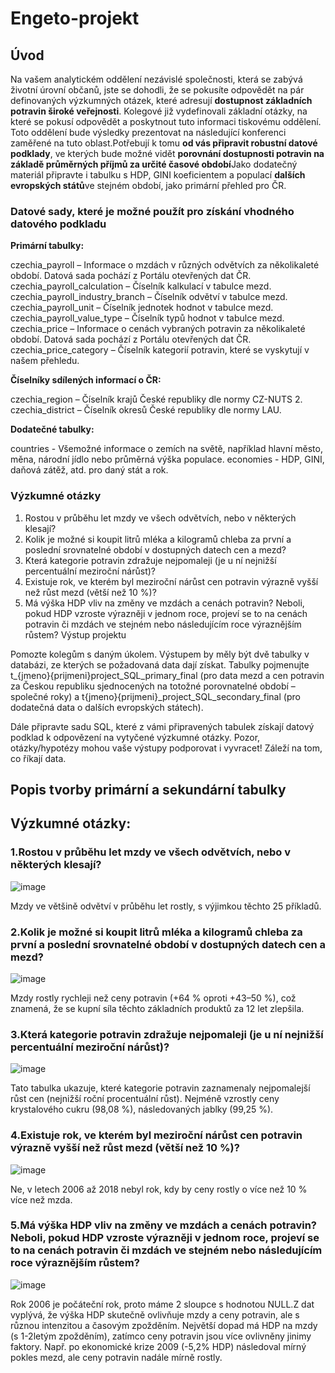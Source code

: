# Engeto-projekt

## Úvod
Na vašem analytickém oddělení nezávislé společnosti, která se zabývá životní úrovní občanů, jste se dohodli, že se pokusíte odpovědět na pár definovaných výzkumných otázek, které adresují **dostupnost základních potravin široké veřejnosti**. Kolegové již vydefinovali základní otázky, na které se pokusí odpovědět a poskytnout tuto informaci tiskovému oddělení. Toto oddělení bude výsledky prezentovat na následující konferenci zaměřené na tuto oblast.Potřebují k tomu **od vás připravit robustní datové podklady**, ve kterých bude možné vidět **porovnání dostupnosti potravin na základě průměrných příjmů za určité časové období**Jako dodatečný materiál připravte i tabulku s HDP, GINI koeficientem a populací **dalších evropských států**ve stejném období, jako primární přehled pro ČR.
### Datové sady, které je možné použít pro získání vhodného datového podkladu

**Primární tabulky:**

czechia_payroll – Informace o mzdách v různých odvětvích za několikaleté období. Datová sada pochází z Portálu otevřených dat ČR.
czechia_payroll_calculation – Číselník kalkulací v tabulce mezd.
czechia_payroll_industry_branch – Číselník odvětví v tabulce mezd.
czechia_payroll_unit – Číselník jednotek hodnot v tabulce mezd.
czechia_payroll_value_type – Číselník typů hodnot v tabulce mezd.
czechia_price – Informace o cenách vybraných potravin za několikaleté období. Datová sada pochází z Portálu otevřených dat ČR.
czechia_price_category – Číselník kategorií potravin, které se vyskytují v našem přehledu.

**Číselníky sdílených informací o ČR:**

czechia_region – Číselník krajů České republiky dle normy CZ-NUTS 2.
czechia_district – Číselník okresů České republiky dle normy LAU.

**Dodatečné tabulky:**

countries - Všemožné informace o zemích na světě, například hlavní město, měna, národní jídlo nebo průměrná výška populace.
economies - HDP, GINI, daňová zátěž, atd. pro daný stát a rok.

### Výzkumné otázky

1. Rostou v průběhu let mzdy ve všech odvětvích, nebo v některých klesají?
2. Kolik je možné si koupit litrů mléka a kilogramů chleba za první a poslední srovnatelné období v dostupných datech cen a mezd?
3. Která kategorie potravin zdražuje nejpomaleji (je u ní nejnižší percentuální meziroční nárůst)?
4. Existuje rok, ve kterém byl meziroční nárůst cen potravin výrazně vyšší než růst mezd (větší než 10 %)?
5. Má výška HDP vliv na změny ve mzdách a cenách potravin? Neboli, pokud HDP vzroste výrazněji v jednom roce, projeví se to na cenách potravin či mzdách ve stejném nebo následujícím roce výraznějším růstem?
Výstup projektu

Pomozte kolegům s daným úkolem. Výstupem by měly být dvě tabulky v databázi, ze kterých se požadovaná data dají získat. Tabulky pojmenujte t_{jmeno}{prijmeni}project_SQL_primary_final (pro data mezd a cen potravin za Českou republiku sjednocených na totožné porovnatelné období – společné roky) a t{jmeno}{prijmeni}_project_SQL_secondary_final (pro dodatečná data o dalších evropských státech).

Dále připravte sadu SQL, které z vámi připravených tabulek získají datový podklad k odpovězení na vytyčené výzkumné otázky. Pozor, otázky/hypotézy mohou vaše výstupy podporovat i vyvracet! Záleží na tom, co říkají data.
## Popis tvorby primární a sekundární tabulky
## Výzkumné otázky:

### **1.Rostou v průběhu let mzdy ve všech odvětvích, nebo v některých klesají?**

![image](https://github.com/user-attachments/assets/1b010ecc-9be4-45df-9626-77f2b34b7a7c)

Mzdy ve většině odvětví v průběhu let rostly, s výjimkou těchto 25 příkladů.


### **2.Kolik je možné si koupit litrů mléka a kilogramů chleba za první a poslední srovnatelné období v dostupných datech cen a mezd?**

![image](https://github.com/user-attachments/assets/2ea43e4d-9b6a-47bb-a586-09f6f3b76a3b)

Mzdy rostly rychleji než ceny potravin (+64 % oproti +43–50 %), což znamená, že se kupní síla těchto základních produktů za 12 let zlepšila.


### **3.Která kategorie potravin zdražuje nejpomaleji (je u ní nejnižší percentuální meziroční nárůst)?**

![image](https://github.com/user-attachments/assets/3f96af8c-5eec-4e4f-8309-efa218089d7a)

Tato tabulka ukazuje, které kategorie potravin zaznamenaly nejpomalejší růst cen (nejnižší roční procentuální růst). Nejméně vzrostly ceny krystalového cukru (98,08 %), následovaných jablky (99,25 %).

### **4.Existuje rok, ve kterém byl meziroční nárůst cen potravin výrazně vyšší než růst mezd (větší než 10 %)?**

![image](https://github.com/user-attachments/assets/894dece4-3d7e-4604-b83e-354b2ee0f4a0)

Ne, v letech 2006 až 2018 nebyl rok, kdy by ceny rostly o více než 10 % více než mzda.


### **5.Má výška HDP vliv na změny ve mzdách a cenách potravin? Neboli, pokud HDP vzroste výrazněji v jednom roce, projeví se to na cenách potravin či mzdách ve stejném nebo následujícím roce výraznějším růstem?**

![image](https://github.com/user-attachments/assets/e3b7aca4-eac0-455c-ab73-587e9ec60b11)

Rok 2006 je počáteční rok, proto máme 2 sloupce s hodnotou NULL.Z dat vyplývá, že výška HDP skutečně ovlivňuje mzdy a ceny potravin, ale s různou intenzitou a časovým zpožděním. Největší dopad má HDP na mzdy (s 1-2letým zpožděním), zatímco ceny potravin jsou více ovlivněny jinimy faktory. Např. po ekonomické krize 2009 (-5,2% HDP) následoval mírný pokles mezd, ale ceny potravin nadále mírně rostly.


